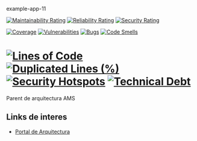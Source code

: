 example-app-11

[![Maintainability Rating](https://sonarqube-sonarqube.apps.nopro.ocp.santalucia.net/api/project_badges/measure?project=example-app-11&metric=sqale_rating&token=sqb_e4241b3b559d1ca4e4c99f02068e3d0c1b1a87b7)](https://sonarqube-sonarqube.apps.nopro.ocp.santalucia.net/dashboard?id=example-app-11)
[![Reliability Rating](https://sonarqube-sonarqube.apps.nopro.ocp.santalucia.net/api/project_badges/measure?project=example-app-11&metric=reliability_rating&token=sqb_e4241b3b559d1ca4e4c99f02068e3d0c1b1a87b7)](https://sonarqube-sonarqube.apps.nopro.ocp.santalucia.net/dashboard?id=example-app-11)
[![Security Rating](https://sonarqube-sonarqube.apps.nopro.ocp.santalucia.net/api/project_badges/measure?project=example-app-11&metric=security_rating&token=sqb_e4241b3b559d1ca4e4c99f02068e3d0c1b1a87b7)](https://sonarqube-sonarqube.apps.nopro.ocp.santalucia.net/dashboard?id=example-app-11)

[![Coverage](https://sonarqube-sonarqube.apps.nopro.ocp.santalucia.net/api/project_badges/measure?project=example-app-11&metric=coverage&token=sqb_e4241b3b559d1ca4e4c99f02068e3d0c1b1a87b7)](https://sonarqube-sonarqube.apps.nopro.ocp.santalucia.net/dashboard?id=example-app-11)
[![Vulnerabilities](https://sonarqube-sonarqube.apps.nopro.ocp.santalucia.net/api/project_badges/measure?project=example-app-11&metric=vulnerabilities&token=sqb_e4241b3b559d1ca4e4c99f02068e3d0c1b1a87b7)](https://sonarqube-sonarqube.apps.nopro.ocp.santalucia.net/dashboard?id=example-app-11)
[![Bugs](https://sonarqube-sonarqube.apps.nopro.ocp.santalucia.net/api/project_badges/measure?project=example-app-11&metric=bugs&token=sqb_e4241b3b559d1ca4e4c99f02068e3d0c1b1a87b7)](https://sonarqube-sonarqube.apps.nopro.ocp.santalucia.net/dashboard?id=example-app-11)
[![Code Smells](https://sonarqube-sonarqube.apps.nopro.ocp.santalucia.net/api/project_badges/measure?project=example-app-11&metric=code_smells&token=sqb_e4241b3b559d1ca4e4c99f02068e3d0c1b1a87b7)](https://sonarqube-sonarqube.apps.nopro.ocp.santalucia.net/dashboard?id=example-app-11)

[![Lines of Code](https://sonarqube-sonarqube.apps.nopro.ocp.santalucia.net/api/project_badges/measure?project=example-app-11&metric=ncloc&token=sqb_e4241b3b559d1ca4e4c99f02068e3d0c1b1a87b7)](https://sonarqube-sonarqube.apps.nopro.ocp.santalucia.net/dashboard?id=aexample-app-11)
[![Duplicated Lines (%)](https://sonarqube-sonarqube.apps.nopro.ocp.santalucia.net/api/project_badges/measure?project=example-app-11&metric=duplicated_lines_density&token=sqb_e4241b3b559d1ca4e4c99f02068e3d0c1b1a87b7)](https://sonarqube-sonarqube.apps.nopro.ocp.santalucia.net/dashboard?id=example-app-11)
[![Security Hotspots](https://sonarqube-sonarqube.apps.nopro.ocp.santalucia.net/api/project_badges/measure?project=example-app-11&metric=security_hotspots&token=sqb_e4241b3b559d1ca4e4c99f02068e3d0c1b1a87b7)](https://sonarqube-sonarqube.apps.nopro.ocp.santalucia.net/dashboard?id=example-app-11)
[![Technical Debt](https://sonarqube-sonarqube.apps.nopro.ocp.santalucia.net/api/project_badges/measure?project=example-app-11&metric=sqale_index&token=sqb_e4241b3b559d1ca4e4c99f02068e3d0c1b1a87b7)](https://sonarqube-sonarqube.apps.nopro.ocp.santalucia.net/dashboard?id=example-app-11)
==========

Parent de arquitectura AMS

Links de interes
------------

* [Portal de Arquitectura](https://santalucia.sharepoint.com/sites/PortalArquitecturaEmpresarial)
